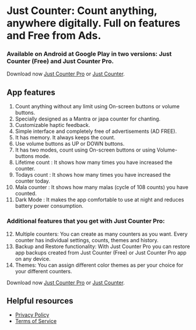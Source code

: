 # Just Counter: Count anything, anywhere digitally. Full on features and Free from Ads.

### Available on Android at Google Play in two versions: Just Counter (Free) and Just Counter Pro.


Download now [Just Counter Pro](https://play.google.com/store/apps/details?id=just.nnkhire.justcounter.pro) or [Just Counter](https://play.google.com/store/apps/details?id=just.nnkhire.justcounter).


## App features
1. Count anything without any limit using On-screen buttons or volume buttons.
2. Specially designed as a Mantra or japa counter for chanting.
3. Customizable haptic feedback.
4. Simple interface and completely free of advertisements (AD FREE).
5. It has memory. It always keeps the count.
6. Use volume buttons as UP or DOWN buttons.
7. It has two modes, count using On-screen buttons or using Volume-buttons mode.
8. Lifetime count : It shows how many times you have increased the counter.
9. Todays count : It shows how many times you have increased the counter today.
10. Mala counter : It shows how many malas (cycle of 108 counts) you have counted.
11. Dark Mode : It makes the app comfortable to use at night and reduces battery power consumption.
### Additional features that you get with Just Counter Pro:
12. Multiple counters: You can create as many counters as you want. Every counter has individual settings, counts, themes and history.
13. Backup and Restore functionality: With Just Counter Pro you can restore app backups created from Just Counter (Free) or Just Counter Pro app on any device.
14. Themes: You can assign different color themes as per your choice for your different counters.


Download now [Just Counter Pro](https://play.google.com/store/apps/details?id=just.nnkhire.justcounter.pro) or [Just Counter](https://play.google.com/store/apps/details?id=just.nnkhire.justcounter).


## Helpful resources
* [Privacy Policy](https://ninadkhire.com/justcounter_privacy_policy)
* [Terms of Service](https://ninadkhire.com/justcounter_terms_of_service)
